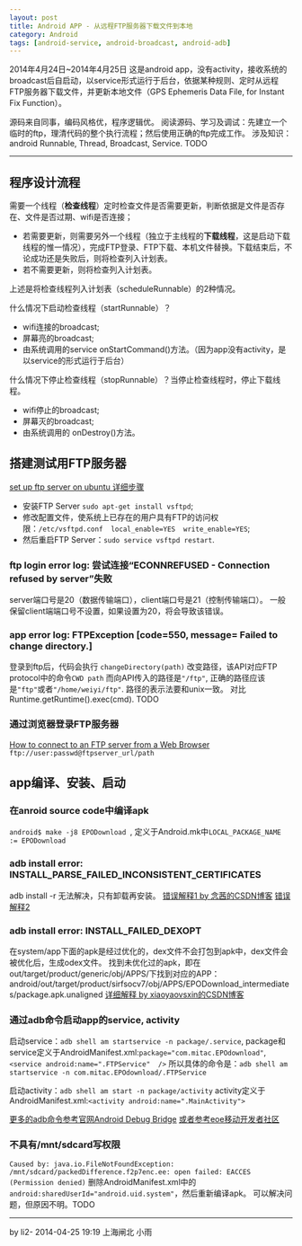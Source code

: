 ```yaml
---
layout: post
title: Android APP - 从远程FTP服务器下载文件到本地
category: Android
tags: [android-service, android-broadcast, android-adb]
---
```


2014年4月24日~2014年4月25日
这是android app，没有activity，接收系统的broadcast后自启动，以service形式运行于后台，依据某种规则、定时从远程FTP服务器下载文件，并更新本地文件（GPS Ephemeris Data File, for Instant Fix Function）。

源码来自同事，编码风格优，程序逻辑优。
阅读源码、学习及调试：先建立一个临时的ftp，理清代码的整个执行流程；然后使用正确的ftp完成工作。
涉及知识：android Runnable, Thread, Broadcast, Service. TODO

<!-- more -->

------

## 程序设计流程

需要一个线程（**检查线程**）定时检查文件是否需要更新，判断依据是文件是否存在、文件是否过期、wifi是否连接；

- 若需要更新，则需要另外一个线程（独立于主线程的**下载线程**，这是启动下载线程的惟一情况），完成FTP登录、FTP下载、本机文件替换。下载结束后，不论成功还是失败后，则将检查列入计划表。
- 若不需要更新，则将检查列入计划表。

上述是将检查线程列入计划表（scheduleRunnable）的2种情况。

什么情况下启动检查线程（startRunnable）？

- wifi连接的broadcast;
- 屏幕亮的broadcast;
- 由系统调用的service onStartCommand()方法。（因为app没有activity，是以service的形式运行于后台）


什么情况下停止检查线程（stopRunnable）？当停止检查线程时，停止下载线程。

- wifi停止的broadcast;
- 屏幕灭的broadcast;
- 由系统调用的 onDestroy()方法。

## 搭建测试用FTP服务器

[set up ftp server on ubuntu 详细步骤](https://help.ubuntu.com/10.04/serverguide/ftp-server.html)

- 安装FTP Server `sudo apt-get install vsftpd`;
- 修改配置文件，使系统上已存在的用户具有FTP的访问权限：`/etc/vsftpd.conf  local_enable=YES  write_enable=YES`;
- 然后重启FTP Server：`sudo service vsftpd restart`.

### ftp login error log: 尝试连接“ECONNREFUSED - Connection refused by server”失败
server端口号是20（数据传输端口），client端口号是21（控制传输端口）。
一般保留client端端口号不设置，如果设置为20，将会导致该错误。

### app error log: FTPException [code=550, message= Failed to change directory.]
登录到ftp后，代码会执行 `changeDirectory(path)` 改变路径，该API对应FTP protocol中的命令`CWD path`
而向API传入的路径是`"/ftp"`, 正确的路径应该是`"ftp"`或者`"/home/weiyi/ftp"`.
路径的表示法要和unix一致。
对比 Runtime.getRuntime().exec(cmd). TODO 

### 通过浏览器登录FTP服务器
[How to connect to an FTP server from a Web Browser](http://www.speedguide.net/faq_in_q.php?qid=208)
`ftp://user:passwd@ftpserver_url/path`


## app编译、安装、启动

### 在anroid source code中编译apk
`android$ make -j8 EPODownload `, 定义于Android.mk中`LOCAL_PACKAGE_NAME := EPODownload`

### adb install error: INSTALL_PARSE_FAILED_INCONSISTENT_CERTIFICATES
adb install -r 无法解决，只有卸载再安装。
[错误解释1 by 念茜的CSDN博客](http://blog.csdn.net/yiyaaixuexi/article/details/6251245)
[错误解释2](http://stackoverflow.com/questions/3185444/how-to-deal-with-install-parse-failed-inconsistent-certificates-without-uninstal)

### adb install error: INSTALL_FAILED_DEXOPT
在system/app下面的apk是经过优化的，dex文件不会打包到apk中，dex文件会被优化后，生成odex文件。
找到未优化过的apk，即在out/target/product/generic/obj/APPS/下找到对应的APP：
android/out/target/product/sirfsocv7/obj/APPS/EPODownload_intermediates/package.apk.unaligned
[详细解释 by xiaoyaovsxin的CSDN博客](http://blog.csdn.net/xiaoyaovsxin/article/details/8216452)

### 通过adb命令启动app的service, activity
启动service：`adb shell am startservice -n package/.service`, 
package和service定义于AndroidManifest.xml:`package="com.mitac.EPOdownload"`, `<service android:name=".FTPService"  />`
所以具体的命令是：`adb shell am startservice -n com.mitac.EPOdownload/.FTPService`

启动activity：`adb shell am start -n package/activity`
activity定义于AndroidManifest.xml:`<activity android:name=".MainActivity">`

[更多的adb命令参考官网Android Debug Bridge](http://developer.android.com/tools/help/adb.html)
[或者参考eoe移动开发者社区](http://my.eoe.cn/876641/archive/21406.html)

### 不具有/mnt/sdcard写权限
`Caused by: java.io.FileNotFoundException: /mnt/sdcard/packedDifference.f2p7enc.ee: open failed: EACCES (Permission denied)`
删除AndroidManifest.xml中的`android:sharedUserId="android.uid.system"`，然后重新编译apk。
可以解决问题，但原因不明。TODO

------
by li2-    2014-04-25 19:19    上海闸北    小雨 
